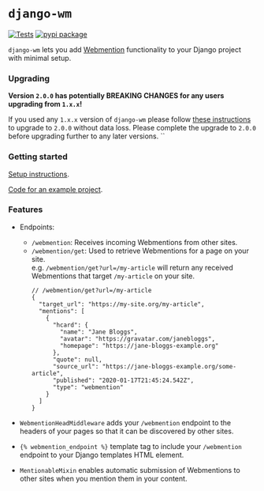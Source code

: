 # `django-wm`

[![Tests](https://github.com/beatonma/django-wm/actions/workflows/runtests.yml/badge.svg)](https://github.com/beatonma/django-wm/actions/workflows/runtests.yml) [![pypi package](https://badge.fury.io/py/django-wm.svg)](https://badge.fury.io/py/django-wm)

`django-wm` lets you add [Webmention](https://indieweb.org/Webmention) functionality to your Django project with minimal setup.

### Upgrading

**Version `2.0.0` has potentially BREAKING CHANGES for any users upgrading from `1.x.x`!**

If you used any `1.x.x` version of `django-wm` please follow [these instructions](docs/upgrading_to_2.0.md) to upgrade to `2.0.0` without data loss. Please complete the upgrade to `2.0.0` before upgrading further to any later versions.
``
### Getting started
[Setup instructions](docs/getting_started.md).

[Code for an example project](https://github.com/beatonma/django-wm-example).

### Features
- Endpoints:
  - `/webmention`: Receives incoming Webmentions from other sites.
  - `/webmention/get`: Used to retrieve Webmentions for a page on your site.  
    e.g. `/webmention/get?url=/my-article` will return any received Webmentions that target `/my-article` on your site.
    ```json5
    // /webmention/get?url=/my-article
    {
      "target_url": "https://my-site.org/my-article",
      "mentions": [
        {
          "hcard": {
            "name": "Jane Bloggs",
            "avatar": "https://gravatar.com/janebloggs",
            "homepage": "https://jane-bloggs-example.org"
          },
          "quote": null,
          "source_url": "https://jane-bloggs-example.org/some-article",
          "published": "2020-01-17T21:45:24.542Z",
          "type": "webmention"
        }
      ]
    }
    ```

- `WebmentionHeadMiddleware` adds your `/webmention` endpoint to the headers of your pages so that it can be discovered by other sites.

- `{% webmention_endpoint %}` template tag to include your `/webmention` endpoint to your Django templates <head> HTML element.

- `MentionableMixin` enables automatic submission of Webmentions to other sites when you mention them in your content.
